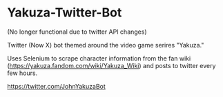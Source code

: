 # Yakuza-Twitter-Bot

(No longer functional due to twitter API changes)

Twitter (Now X) bot themed around the video game serires "Yakuza." 

Uses Selenium to scrape character information from the fan wiki (https://yakuza.fandom.com/wiki/Yakuza_Wiki) and posts to twitter every few hours. 

https://twitter.com/JohnYakuzaBot
